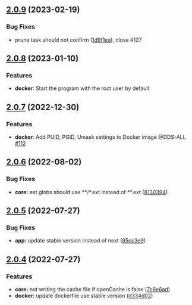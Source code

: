## [2.0.9](https://github.com/likun7981/hlink/compare/v2.0.8...v2.0.9) (2023-02-19)

### Bug Fixes

- prune task should not confirm ([1d9f1ea](https://github.com/likun7981/hlink/commit/1d9f1eacc48979d01758c2c52590f26de3826312)), close #127

## [2.0.8](https://github.com/likun7981/hlink/compare/v2.0.7...v2.0.8) (2023-01-10)

### Features

- **docker**: Start the program with the root user by default

## [2.0.7](https://github.com/likun7981/hlink/compare/v2.0.6...v2.0.7) (2022-12-30)

### Features

- **docker**: Add PUID, PGID, Umask settings to Docker image @DDS-ALL [#112](https://github.com/likun7981/hlink/pull/112)

## [2.0.6](https://github.com/likun7981/hlink/compare/v2.0.5...v2.0.6) (2022-08-02)

### Bug Fixes

- **core:** ext globs should use **/\*.ext instead of **.ext ([8130394](https://github.com/likun7981/hlink/commit/8130394888e28d00db7cec9270f778af99d4f490))

## [2.0.5](https://github.com/likun7981/hlink/compare/v2.0.4...v2.0.5) (2022-07-27)

### Bug Fixes

- **app:** update stable version instead of next ([85cc3e9](https://github.com/likun7981/hlink/commit/85cc3e9e6d915c9386f065d6ecb46ae029fe0fc7))

## [2.0.4](https://github.com/likun7981/hlink/compare/v1.0.4...v2.0.4) (2022-07-27)

### Features

- **core:** not writing the cache file if openCache is false ([7c6e6ad](https://github.com/likun7981/hlink/commit/7c6e6ad539aff6b8a9dcd9f63a255c7950be8b41))
- **docker:** update dockerfile use stable version ([d334d02](https://github.com/likun7981/hlink/commit/d334d025f7a9644b6b1c5fbe70d871b3f3219545))
